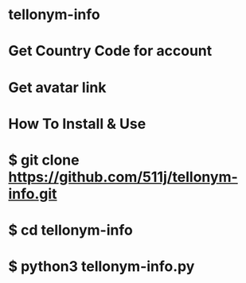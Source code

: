 # tellonym-info
# Get Country Code for account
# Get avatar link

# How To Install & Use
# $ git clone https://github.com/511j/tellonym-info.git
# $ cd tellonym-info
# $ python3 tellonym-info.py
